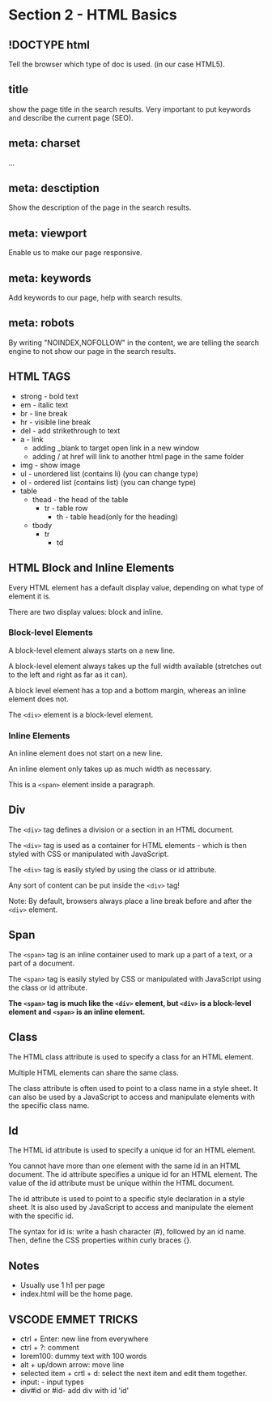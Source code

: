# Section 2 - HTML Basics

## !DOCTYPE html
Tell the browser which type of doc is used. (in our case HTML5).

## title
show the page title in the search results. Very important to put keywords and describe the current page (SEO).

## meta: charset
...

## meta: desctiption
Show the description of the page in the search results.

## meta: viewport
Enable us to make our page responsive.


## meta: keywords
Add keywords to our page, help with search results.

## meta: robots
By writing "NOINDEX,NOFOLLOW" in the content, we are telling the search engine to not show our page in the search results.

## HTML TAGS
- strong - bold text
- em - italic text
- br - line break
- hr - visible line break
- del - add strikethrough to text
- a - link 
  - adding _blank to target open link in a new window
  - adding / at href will link to another html page in the same folder
- img - show image
- ul - unordered list (contains li) (you can change type)
- ol - ordered list (contains list) (you can change type)
- table
  - thead - the head of the table
    - tr - table row
      - th - table head(only for the heading)
  - tbody
    - tr
      - td
## HTML Block and Inline Elements
Every HTML element has a default display value, depending on what type of element it is.

There are two display values: block and inline.

### **Block-level Elements**
A block-level element always starts on a new line.

A block-level element always takes up the full width available (stretches out to the left and right as far as it can).

A block level element has a top and a bottom margin, whereas an inline element does not.

The `<div>` element is a block-level element.

### **Inline Elements**
An inline element does not start on a new line.

An inline element only takes up as much width as necessary.

This is a `<span>` element inside a paragraph.

## Div
The `<div>` tag defines a division or a section in an HTML document.

The `<div>` tag is used as a container for HTML elements - which is then styled with CSS or manipulated with JavaScript.

The `<div>` tag is easily styled by using the class or id attribute.

Any sort of content can be put inside the `<div>` tag! 

Note: By default, browsers always place a line break before and after the `<div>` element.

## Span
The `<span>` tag is an inline container used to mark up a part of a text, or a part of a document.

The `<span>` tag is easily styled by CSS or manipulated with JavaScript using the class or id attribute.

**The `<span>` tag is much like the `<div>` element, but `<div>` is a block-level element and `<span>` is an inline element.**

## Class
The HTML class attribute is used to specify a class for an HTML element.

Multiple HTML elements can share the same class.

The class attribute is often used to point to a class name in a style sheet. It can also be used by a JavaScript to access and manipulate elements with the specific class name.

## Id
The HTML id attribute is used to specify a unique id for an HTML element.

You cannot have more than one element with the same id in an HTML document.
The id attribute specifies a unique id for an HTML element. The value of the id attribute must be unique within the HTML document.

The id attribute is used to point to a specific style declaration in a style sheet. It is also used by JavaScript to access and manipulate the element with the specific id.

The syntax for id is: write a hash character (#), followed by an id name. Then, define the CSS properties within curly braces {}.

## Notes
- Usually use 1 h1 per page
- index.html will be the home page.

## VSCODE EMMET TRICKS
- ctrl + Enter: new line from everywhere
- ctrl + ?: comment
- lorem100: dummy text with 100 words
- alt + up/down arrow: move line
- selected item + crtl + d: select the next item and edit them together.
- input: - input types
- div#id or #id- add div with id 'id'